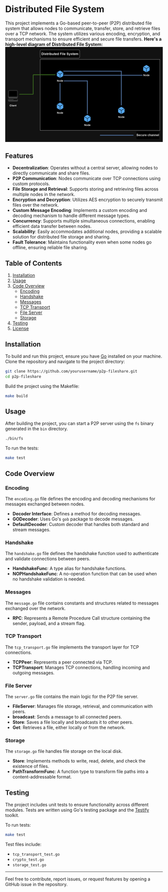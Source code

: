 # Distributed File System

This project implements a Go-based peer-to-peer (P2P) distributed file system that allows nodes to communicate, transfer, store, and retrieve files over a TCP network. The system utilizes various encoding, encryption, and transport mechanisms to ensure efficient and secure file transfers. **Here's a high-level diagram of Distributed File System:**
![High-Level Diagram of Distributed File System](godfs_diagram.png)

## Features

- **Decentralization**: Operates without a central server, allowing nodes to directly communicate and share files.
- **P2P Communication**: Nodes communicate over TCP connections using custom protocols.
- **File Storage and Retrieval**: Supports storing and retrieving files across multiple nodes in the network.
- **Encryption and Decryption**: Utilizes AES encryption to securely transmit files over the network.
- **Custom Message Encoding**: Implements a custom encoding and decoding mechanism to handle different message types.
- **Concurrency**: Supports multiple simultaneous connections, enabling efficient data transfer between nodes.
- **Scalability**: Easily accommodates additional nodes, providing a scalable solution for distributed file storage and sharing.
- **Fault Tolerance**: Maintains functionality even when some nodes go offline, ensuring reliable file sharing.

## Table of Contents

1. [Installation](#installation)
2. [Usage](#usage)
3. [Code Overview](#code-overview)
   - [Encoding](#encoding)
   - [Handshake](#handshake)
   - [Messages](#messages)
   - [TCP Transport](#tcp-transport)
   - [File Server](#file-server)
   - [Storage](#storage)
4. [Testing](#testing)
5. [License](#license)

## Installation

To build and run this project, ensure you have [Go](https://golang.org/) installed on your machine. Clone the repository and navigate to the project directory:

```bash
git clone https://github.com/yourusername/p2p-fileshare.git
cd p2p-fileshare
```

Build the project using the Makefile:

```bash
make build
```

## Usage

After building the project, you can start a P2P server using the `fs` binary generated in the `bin` directory.

```bash
./bin/fs
```

To run the tests:

```bash
make test
```

## Code Overview

### Encoding

The `encoding.go` file defines the encoding and decoding mechanisms for messages exchanged between nodes.

- **Decoder Interface**: Defines a method for decoding messages.
- **GODecoder**: Uses Go's `gob` package to decode messages.
- **DefaultDecoder**: Custom decoder that handles both standard and stream messages.

### Handshake

The `handshake.go` file defines the handshake function used to authenticate and validate connections between peers.

- **HandshakeFunc**: A type alias for handshake functions.
- **NOPHandshakeFunc**: A no-operation function that can be used when no handshake validation is needed.

### Messages

The `message.go` file contains constants and structures related to messages exchanged over the network.

- **RPC**: Represents a Remote Procedure Call structure containing the sender, payload, and a stream flag.

### TCP Transport

The `tcp_transport.go` file implements the transport layer for TCP connections.

- **TCPPeer**: Represents a peer connected via TCP.
- **TCPTransport**: Manages TCP connections, handling incoming and outgoing messages.

### File Server

The `server.go` file contains the main logic for the P2P file server.

- **FileServer**: Manages file storage, retrieval, and communication with peers.
- **broadcast**: Sends a message to all connected peers.
- **Store**: Saves a file locally and broadcasts it to other peers.
- **Get**: Retrieves a file, either locally or from the network.

### Storage

The `storage.go` file handles file storage on the local disk.

- **Store**: Implements methods to write, read, delete, and check the existence of files.
- **PathTransformFunc**: A function type to transform file paths into a content-addressable format.

## Testing

The project includes unit tests to ensure functionality across different modules. Tests are written using Go's testing package and the [Testify](https://github.com/stretchr/testify) toolkit.

To run tests:

```bash
make test
```

Test files include:

- `tcp_transport_test.go`
- `crypto_test.go`
- `storage_test.go`

---

Feel free to contribute, report issues, or request features by opening a GitHub issue in the repository.
